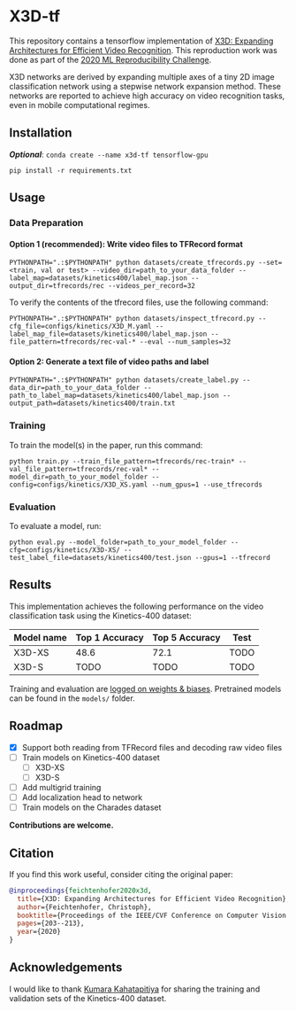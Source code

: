# X3D-tf

This repository contains a tensorflow implementation of [X3D: Expanding Architectures for Efficient Video Recognition](https://arxiv.org/abs/2004.04730). This reproduction work was done as part of the [2020 ML Reproducibility Challenge](https://paperswithcode.com/rc2020).

X3D networks are derived by expanding multiple axes of a tiny 2D image classification network using a stepwise network expansion method.
These networks are reported to achieve high accuracy on video recognition tasks, even in mobile computational regimes.

## Installation

***Optional***: ```conda create --name x3d-tf tensorflow-gpu```

```setup
pip install -r requirements.txt
```

## Usage

### Data Preparation

#### Option 1 (recommended): Write video files to TFRecord format

```create tfrecord
PYTHONPATH=".:$PYTHONPATH" python datasets/create_tfrecords.py --set=<train, val or test> --video_dir=path_to_your_data_folder --label_map=datasets/kinetics400/label_map.json --output_dir=tfrecords/rec --videos_per_record=32
```
To verify the contents of the tfrecord files, use the following command:
```inspect tfrecord
PYTHONPATH=".:$PYTHONPATH" python datasets/inspect_tfrecord.py --cfg_file=configs/kinetics/X3D_M.yaml --label_map_file=datasets/kinetics400/label_map.json --file_pattern=tfrecords/rec-val-* --eval --num_samples=32
```
#### Option 2: Generate a text file of video paths and label

```create label
PYTHONPATH=".:$PYTHONPATH" python datasets/create_label.py --data_dir=path_to_your_data_folder --path_to_label_map=datasets/kinetics400/label_map.json --output_path=datasets/kinetics400/train.txt
```

### Training

To train the model(s) in the paper, run this command:

```train
python train.py --train_file_pattern=tfrecords/rec-train* --val_file_pattern=tfrecords/rec-val* --model_dir=path_to_your_model_folder --config=configs/kinetics/X3D_XS.yaml --num_gpus=1 --use_tfrecords
```

### Evaluation

To evaluate a model, run:

```eval
python eval.py --model_folder=path_to_your_model_folder --cfg=configs/kinetics/X3D-XS/ --test_label_file=datasets/kinetics400/test.json --gpus=1 --tfrecord
```

## Results

This implementation achieves the following performance on the video classification task using the Kinetics-400 dataset:

| Model name         | Top 1 Accuracy  | Top 5 Accuracy |  Test  |
| ------------------ |---------------- | -------------- |  ----  |
| X3D-XS             |    48.6       |     72.1    |  TODO  |
| X3D-S              |     TODO        |      TODO      |  TODO  |

Training and evaluation are [logged on weights & biases](https://wandb.ai/franklinogidi/X3D-tf). Pretrained models can
be found in the `models/` folder.

## Roadmap

- [x] Support both reading from TFRecord files and decoding raw video files
- [ ] Train models on Kinetics-400 dataset
  - [ ] X3D-XS
  - [ ] X3D-S
- [ ] Add multigrid training
- [ ] Add localization head to network
- [ ] Train models on the Charades dataset

**Contributions are welcome.**

## Citation

If you find this work useful, consider citing the original paper:

```BibTeX
@inproceedings{feichtenhofer2020x3d,
  title={X3D: Expanding Architectures for Efficient Video Recognition},
  author={Feichtenhofer, Christoph},
  booktitle={Proceedings of the IEEE/CVF Conference on Computer Vision and Pattern Recognition},
  pages={203--213},
  year={2020}
}
```

## Acknowledgements

I would like to thank [Kumara Kahatapitiya](https://github.com/kkahatapitiya) for sharing the training and validation sets of the Kinetics-400 dataset.
